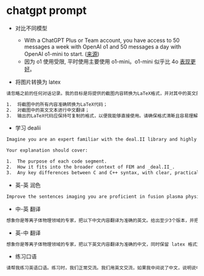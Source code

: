 # chatgpt prompt

* 对比不同模型
	* With a ChatGPT Plus or Team account, you have access to 50 messages a week with OpenAI o1 and 50 messages a day with OpenAI o1-mini to start. ([来源](https://help.openai.com/en/articles/9824962-openai-o1-and-o1-mini-usage-limits-on-chatgpt-and-the-api))
	* 因为 o1 使用受限, 平时使用主要使用 o1-mini。o1-mini 似乎比 4o [表现更好](https://aimlapi.com/comparisons/chatgpt-4o-vs-o1-mini)。

* 将图片转换为 latex

```bash
请忽略之前的任何对话记录。我的目标是将提供的截图内容转换为LaTeX格式，并对其中的英文部分进行中文翻译。请按照以下要求执行：

1.  将截图中的所有内容准确转换为LaTeX代码；
2.  对截图中的英文文本进行中文翻译；
3.  输出的LaTeX代码应保持可复制的格式，以便我能够直接使用。请确保格式清晰且容易理解。
```


* 学习 dealii

```bash
Imagine you are an expert familiar with the deal.II library and highly proficient in numerical analysis, specifically in Finite Element Method (FEM). I will provide you with C++ code, and I need you to explain it in detail, focusing on both its structure and functionality. Please also note that I only understand the syntax of C, so if the code contains any advanced C++ concepts or syntax that is different from C, kindly explain these concepts to me using simple heuristic examples.

Your explanation should cover:

1.  The purpose of each code segment.
2.  How it fits into the broader context of FEM and _deal.II_.
3.  Any key differences between C and C++ syntax, with clear, practical examples that relate to the code.
```


* 英-英 润色

```bash
Improve the sentences imaging you are proficient in fusion plasma physics. give me at least 3 improved versions. give the best version you think at first. make the sentences clear, no grammar mistakes, elegant enough for the scientific publication.
```

* 中-英 翻译

```bash
想象你是等离子体物理领域的专家，把以下中文内容翻译为准确的英文。给出至少3个版本，并把你认为最准确、恰当的版本放在第一个
```

* 英-中 翻译

```bash
想象你是等离子体物理领域的专家，把以下英文内容翻译为准确的中文，同时保留 latex 格式方便我直接复制粘贴。有一些专有名词翻译时需要注意: translation -> 传输, separatrix -> 分界面, external field -> 外部磁场, translation-trapping -> 传输-捕获, collision-merging -> 碰撞-融合, elongation -> 拉长比, spheromak -> 球马克, divertor -> 偏滤器
```

* 练习口语

```bash
请帮我练习英语口语。练习时，我们正常交流。我们用英文交流，如果我中间说了中文，说明说中文的地方是我不知道怎么用英语表达的地方，这时候你也要告诉我如何正确表达。在保持正常交流的同时，你也把改进的建议告诉我
```
<!--stackedit_data:
eyJoaXN0b3J5IjpbLTEzODMwNDI4MTYsLTE3ODAwNDc1NDgsLT
EzOTk5NDIzMjldfQ==
-->